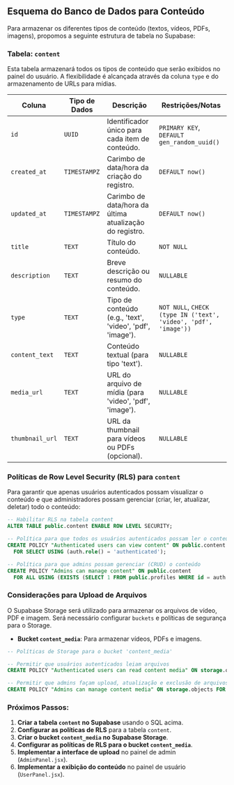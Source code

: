 ## Esquema do Banco de Dados para Conteúdo

Para armazenar os diferentes tipos de conteúdo (textos, vídeos, PDFs, imagens), propomos a seguinte estrutura de tabela no Supabase:

### Tabela: `content`

Esta tabela armazenará todos os tipos de conteúdo que serão exibidos no painel do usuário. A flexibilidade é alcançada através da coluna `type` e do armazenamento de URLs para mídias.

| Coluna        | Tipo de Dados      | Descrição                                                              | Restrições/Notas                                        |
|---------------|--------------------|------------------------------------------------------------------------|---------------------------------------------------------|
| `id`          | `UUID`             | Identificador único para cada item de conteúdo.                        | `PRIMARY KEY`, `DEFAULT gen_random_uuid()`              |
| `created_at`  | `TIMESTAMPZ`       | Carimbo de data/hora da criação do registro.                           | `DEFAULT now()`                                         |
| `updated_at`  | `TIMESTAMPZ`       | Carimbo de data/hora da última atualização do registro.                | `DEFAULT now()`                                         |
| `title`       | `TEXT`             | Título do conteúdo.                                                    | `NOT NULL`                                              |
| `description` | `TEXT`             | Breve descrição ou resumo do conteúdo.                                 | `NULLABLE`                                              |
| `type`        | `TEXT`             | Tipo de conteúdo (e.g., 'text', 'video', 'pdf', 'image').              | `NOT NULL`, `CHECK (type IN ('text', 'video', 'pdf', 'image'))` |
| `content_text`| `TEXT`             | Conteúdo textual (para tipo 'text').                                   | `NULLABLE`                                              |
| `media_url`   | `TEXT`             | URL do arquivo de mídia (para 'video', 'pdf', 'image').                | `NULLABLE`                                              |
| `thumbnail_url`| `TEXT`            | URL da thumbnail para vídeos ou PDFs (opcional).                       | `NULLABLE`                                              |

### Políticas de Row Level Security (RLS) para `content`

Para garantir que apenas usuários autenticados possam visualizar o conteúdo e que administradores possam gerenciar (criar, ler, atualizar, deletar) todo o conteúdo:

```sql
-- Habilitar RLS na tabela content
ALTER TABLE public.content ENABLE ROW LEVEL SECURITY;

-- Política para que todos os usuários autenticados possam ler o conteúdo
CREATE POLICY "Authenticated users can view content" ON public.content
  FOR SELECT USING (auth.role() = 'authenticated');

-- Política para que admins possam gerenciar (CRUD) o conteúdo
CREATE POLICY "Admins can manage content" ON public.content
  FOR ALL USING (EXISTS (SELECT 1 FROM public.profiles WHERE id = auth.uid() AND role = 'admin'));
```

### Considerações para Upload de Arquivos

O Supabase Storage será utilizado para armazenar os arquivos de vídeo, PDF e imagem. Será necessário configurar `buckets` e políticas de segurança para o Storage.

- **Bucket `content_media`**: Para armazenar vídeos, PDFs e imagens.

```sql
-- Políticas de Storage para o bucket 'content_media'

-- Permitir que usuários autenticados leiam arquivos
CREATE POLICY "Authenticated users can read content media" ON storage.objects FOR SELECT TO authenticated USING (bucket_id = 'content_media');

-- Permitir que admins façam upload, atualização e exclusão de arquivos
CREATE POLICY "Admins can manage content media" ON storage.objects FOR ALL TO authenticated USING (bucket_id = 'content_media' AND EXISTS (SELECT 1 FROM public.profiles WHERE id = auth.uid() AND role = 'admin'));
```

### Próximos Passos:

1.  **Criar a tabela `content` no Supabase** usando o SQL acima.
2.  **Configurar as políticas de RLS** para a tabela `content`.
3.  **Criar o bucket `content_media` no Supabase Storage**.
4.  **Configurar as políticas de RLS para o bucket `content_media`**.
5.  **Implementar a interface de upload** no painel de admin (`AdminPanel.jsx`).
6.  **Implementar a exibição do conteúdo** no painel de usuário (`UserPanel.jsx`).


